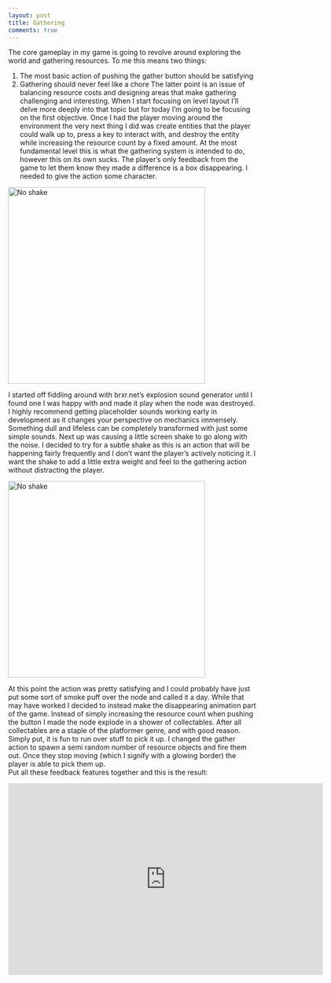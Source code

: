 ```yaml
---
layout: post
title: Gathering
comments: true
---
```

The core gameplay in my game is going to revolve around exploring the world and gathering resources. To me this means two things: 
1.	The most basic action of pushing the gather button should be satisfying
2.	Gathering should never feel like a chore
The latter point is an issue of balancing resource costs and designing areas that make gathering challenging and interesting. When I start focusing on level layout I’ll delve more deeply into that topic but for today I’m going to be focusing on the first objective. 
Once I had the player moving around the environment the very next thing I did was create entities that the player could walk up to, press a key to interact with, and destroy the entity while increasing the resource count by a fixed amount. At the most fundamental level this is what the gathering system is intended to do, however this on its own sucks. The player’s only feedback from the game to let them know they made a difference is a box disappearing. I needed to give the action some character.

<img src="{{ site.baseurl }}/images/gathering_noshake.gif" alt="No shake" style="width: 400px;"/>

I started off fiddling around with brxr.net’s explosion sound generator until I found one I was happy with and made it play when the node was destroyed. I highly recommend getting placeholder sounds working early in development as it changes your perspective on mechanics immensely. Something dull and lifeless can be completely transformed with just some simple sounds. 
Next up was causing a little screen shake to go along with the noise. I decided to try for a subtle shake as this is an action that will be happening fairly frequently and I don’t want the player’s actively noticing it. I want the shake to add a little extra weight and feel to the gathering action without distracting the player.

<img src="{{ site.baseurl }}/images/gathering_shake.gif" alt="No shake" style="width: 400px;"/>

At this point the action was pretty satisfying and I could probably have just put some sort of smoke puff over the node and called it a day. While that may have worked I decided to instead make the disappearing animation part of the game. Instead of simply increasing the resource count when pushing the button I made the node explode in a shower of collectables. After all collectables are a staple of the platformer genre, and with good reason. Simply put, it is fun to run over stuff to pick it up. I changed the gather action to spawn a semi random number of resource objects and fire them out. Once they stop moving (which I signify with a glowing border) the player is able to pick them up.  
Put all these feedback features together and this is the result:

<iframe width="640" height="390" src="https://www.youtube.com/embed/L-OcOxOHelM" frameborder="0" allowfullscreen></iframe>
